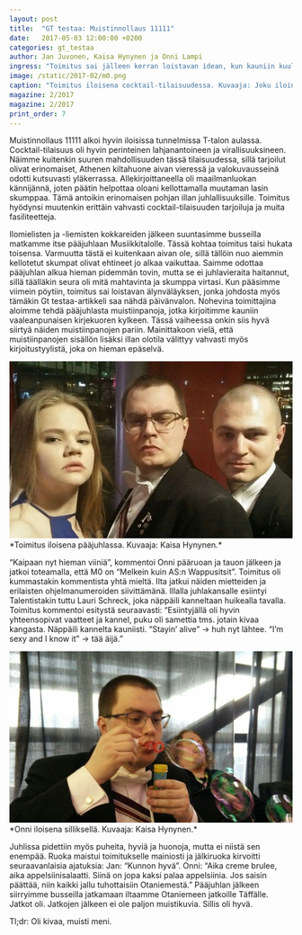 ```yaml
---
layout: post
title:  "GT testaa: Muistinnollaus 11111"
date:   2017-05-03 12:00:00 +0200
categories: gt_testaa
author: Jan Juvonen, Kaisa Hynynen ja Onni Lampi
ingress: "Toimitus sai jälleen kerran loistavan idean, kun kauniin kuulaana maaliskuun päivänä kultaisista toimittajista koostunut iloinen kolmikko kohtasi toisensa Muistinnollaus 11111:n kokkareilla. Mikä olisikaan parempi tapa juhlistaa 31-vuotiasta Tietokiltaa kuin tieteen nimissä! Otimme siis tehtäväksemme testata Muistinnollauksen ja selvittää, mitä nämä vuosijuhla-nimellä kulkevat bakkanaalit sisältävät."
image: /static/2017-02/m0.png
caption: "Toimitus iloisena cocktail-tilaisuudessa. Kuvaaja: Joku iloinen äijä."
magazine: 2/2017
magazine: 2/2017
print_order: 7
---
```

 
Muistinnollaus 11111 alkoi hyvin iloisissa tunnelmissa T-talon aulassa. Cocktail-tilaisuus oli hyvin perinteinen lahjanantoineen ja virallisuuksineen. Näimme kuitenkin suuren mahdollisuuden tässä tilaisuudessa, sillä tarjoilut olivat erinomaiset, Athenen kiltahuone aivan vieressä ja valokuvausseinä odotti kutsuvasti yläkerrassa. Allekirjoittaneella oli maailmanluokan kännijännä, joten päätin helpottaa oloani kellottamalla muutaman lasin skumppaa. Tämä antoikin erinomaisen pohjan illan juhlallisuuksille. Toimitus hyödynsi muutenkin erittäin vahvasti cocktail-tilaisuuden tarjoiluja ja muita fasiliteetteja. 
 

Ilomielisten ja -liemisten kokkareiden jälkeen suuntasimme busseilla matkamme itse pääjuhlaan Musiikkitalolle. Tässä kohtaa toimitus taisi hukata toisensa. Varmuutta tästä ei kuitenkaan aivan ole, sillä tällöin nuo aiemmin kellotetut skumpat olivat ehtineet jo alkaa vaikuttaa. Saimme odottaa pääjuhlan alkua hieman pidemmän tovin, mutta se ei juhlavieraita haitannut, sillä täälläkin seura oli mitä mahtavinta ja skumppa virtasi. Kun pääsimme viimein pöytiin, toimitus sai loistavan älynväläyksen, jonka johdosta myös tämäkin Gt testaa-artikkeli saa nähdä päivänvalon. Nohevina toimittajina aloimme tehdä pääjuhlasta muistiinpanoja, jotka kirjoitimme kauniin vaaleanpunaisen kirjekuoren kylkeen. Tässä vaiheessa onkin siis hyvä siirtyä näiden muistiinpanojen pariin. Mainittakoon vielä, että muistiinpanojen sisällön lisäksi illan olotila välittyy vahvasti myös kirjoitustyylistä, joka on hieman epäselvä.

<img src="/static/2017-02/m0-1.jpg">
*Toimitus iloisena pääjuhlassa. Kuvaaja: Kaisa Hynynen.*
 
“Kaipaan nyt hieman viiniä”, kommentoi Onni pääruoan ja tauon jälkeen ja jatkoi toteamalla, että M0 on “Melkein kuin AS:n Wappusitsit”. Toimitus oli kummastakin kommentista yhtä mieltä. Ilta jatkui näiden mietteiden ja erilaisten ohjelmanumeroiden siivittämänä. Illalla juhlakansalle esiintyi Talentistakin tuttu Lauri Schreck, joka näppäili kanneltaan huikealla tavalla. Toimitus kommentoi esitystä seuraavasti: 
“Esiintyjällä oli hyvin yhteensopivat vaatteet ja kannel, puku oli samettia tms. jotain kivaa kangasta. Näppäili kannelta kauniisti. “Stayin’ alive” → huh nyt lähtee. “I’m sexy and I know it” → tää äijä.”

<img src="/static/2017-02/m0-2.jpg">
*Onni iloisena silliksellä. Kuvaaja: Kaisa Hynynen.*
 
Juhlissa pidettiin myös puheita, hyviä ja huonoja, mutta ei niistä sen enempää. Ruoka maistui toimitukselle mainiosti ja jälkiruoka kirvoitti seuraavanlaisia ajatuksia:
Jan: “Kunnon hyvä”.
Onni: “Aika creme brulee, aika appelsiinisalaatti. Siinä on jopa kaksi palaa appelsiinia. Jos saisin päättää, niin kaikki jallu tuhottaisiin Otaniemestä.”
Pääjuhlan jälkeen siirryimme busseilla jatkamaan iltaamme Otaniemeen jatkoille Täffälle. Jatkot oli. Jatkojen jälkeen ei ole paljon muistikuvia. Sillis oli hyvä.
 
Tl;dr: Oli kivaa, muisti meni. 
